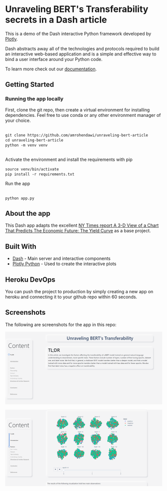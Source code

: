 # Unraveling BERT's Transferability secrets in a Dash article

This is a demo of the Dash interactive Python framework developed by [Plotly](https://plot.ly/).

Dash abstracts away all of the technologies and protocols required to build an interactive web-based application and is a simple and effective way to bind a user interface around your Python code.

To learn more check out our [documentation](https://plot.ly/dash).

## Getting Started

### Running the app locally

First, clone the git repo, then create a virtual environment for installing dependencies.
Feel free to use conda or any other environment manager of your choice.

```

git clone https://github.com/amrohendawi/unraveling-bert-article
cd unraveling-bert-article
python -m venv venv


```

Activate the environment and install the requirements with pip

```
source venv/bin/activate
pip install -r requirements.txt

```

Run the app

```

python app.py

```

## About the app

This Dash app adapts the excellent [NY Times report A 3-D View of a Chart That Predicts The Economic Future: The Yield Curve](https://www.nytimes.com/interactive/2015/03/19/upshot/3d-yield-curve-economic-growth.html) as a base project.

## Built With

- [Dash](https://dash.plot.ly/) - Main server and interactive components
- [Plotly Python](https://plot.ly/python/) - Used to create the interactive plots

## Heroku DevOps

You can push the project to production by simply creating a new app on heroku and connecting it to your github repo within 60 seconds.


## Screenshots

The following are screenshots for the app in this repo:

![screenshot](screenshots/screenshot_welcome.png)

![screenshot](screenshots/screenshot_content.png)
<!-- 
![animated](screenshots/dash-yield-curve-demo.gif) -->